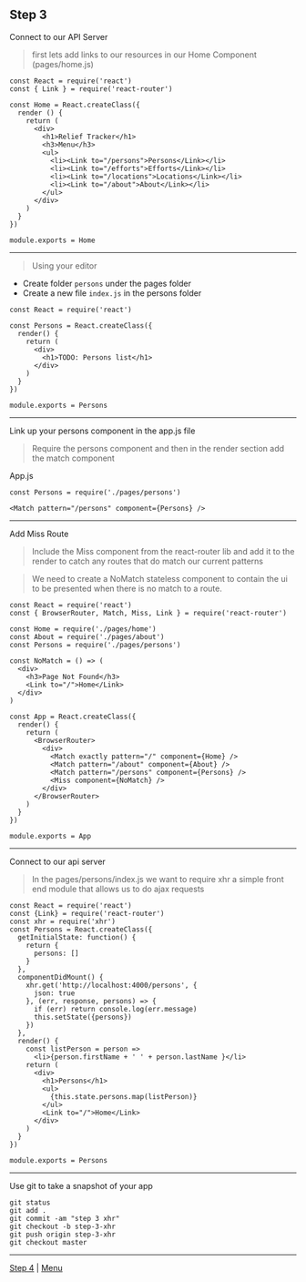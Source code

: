 ## Step 3

Connect to our API Server

> first lets add links to our resources in our Home Component (pages/home.js)

```
const React = require('react')
const { Link } = require('react-router')

const Home = React.createClass({
  render () {
    return (
      <div>
        <h1>Relief Tracker</h1>
        <h3>Menu</h3>
        <ul>
          <li><Link to="/persons">Persons</Link></li>
          <li><Link to="/efforts">Efforts</Link></li>
          <li><Link to="/locations">Locations</Link></li>
          <li><Link to="/about">About</Link></li>
        </ul>
      </div>
    )
  }
})

module.exports = Home

```
---

> Using your editor

* Create folder `persons` under the pages folder
* Create a new file `index.js` in the persons folder


```
const React = require('react')

const Persons = React.createClass({
  render() {
    return (
      <div>
        <h1>TODO: Persons list</h1>
      </div>
    )
  }
})

module.exports = Persons

```

---

Link up your persons component in the app.js file

> Require the persons component and then in the render section add the match
component

App.js

```
const Persons = require('./pages/persons')

<Match pattern="/persons" component={Persons} />

```

---

Add Miss Route

> Include the Miss component from the react-router lib and add it to the
render to catch any routes that do match our current patterns

> We need to create a NoMatch stateless component to contain the ui to be
presented when there is no match to a route.

```
const React = require('react')
const { BrowserRouter, Match, Miss, Link } = require('react-router')

const Home = require('./pages/home')
const About = require('./pages/about')
const Persons = require('./pages/persons')

const NoMatch = () => (
  <div>
    <h3>Page Not Found</h3>
    <Link to="/">Home</Link>
  </div>
)

const App = React.createClass({
  render() {
    return (
      <BrowserRouter>
        <div>
          <Match exactly pattern="/" component={Home} />
          <Match pattern="/about" component={About} />
          <Match pattern="/persons" component={Persons} />
          <Miss component={NoMatch} />
        </div>
      </BrowserRouter>
    )
  }
})

module.exports = App

```
---

Connect to our api server

> In the pages/persons/index.js we want to require xhr a simple front end module
that allows us to do ajax requests

```
const React = require('react')
const {Link} = require('react-router')
const xhr = require('xhr')
const Persons = React.createClass({
  getInitialState: function() {
    return {
      persons: []
    }
  },
  componentDidMount() {
    xhr.get('http://localhost:4000/persons', {
      json: true
    }, (err, response, persons) => {
      if (err) return console.log(err.message)
      this.setState({persons})
    })
  },
  render() {
    const listPerson = person =>
      <li>{person.firstName + ' ' + person.lastName }</li>
    return (
      <div>
        <h1>Persons</h1>
        <ul>
          {this.state.persons.map(listPerson)}
        </ul>
        <Link to="/">Home</Link>
      </div>
    )
  }
})

module.exports = Persons
```

---

Use git to take a snapshot of your app

```
git status
git add .
git commit -am "step 3 xhr"
git checkout -b step-3-xhr
git push origin step-3-xhr
git checkout master
```

---

[Step 4](4) | [Menu](.)
